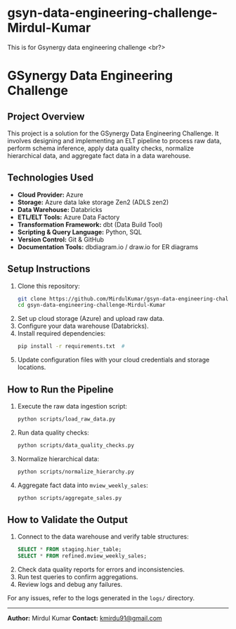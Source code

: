 # gsyn-data-engineering-challenge-Mirdul-Kumar
This is for Gsynergy data engineering challenge
<br?>
# GSynergy Data Engineering Challenge

## Project Overview
This project is a solution for the GSynergy Data Engineering Challenge. It involves designing and implementing an ELT pipeline to process raw data, perform schema inference, apply data quality checks, normalize hierarchical data, and aggregate fact data in a data warehouse.

## Technologies Used
- **Cloud Provider:** Azure 
- **Storage:** Azure data lake storage Zen2 (ADLS zen2)
- **Data Warehouse:** Databricks 
- **ETL/ELT Tools:** Azure Data Factory 
- **Transformation Framework:** dbt (Data Build Tool)
- **Scripting & Query Language:** Python, SQL
- **Version Control:** Git & GitHub
- **Documentation Tools:** dbdiagram.io / draw.io for ER diagrams

## Setup Instructions
1. Clone this repository:
   ```sh
   git clone https://github.com/MirdulKumar/gsyn-data-engineering-challenge-Mirdul-Kumar.git
   cd gsyn-data-engineering-challenge-Mirdul-Kumar
   ```
2. Set up cloud storage (Azure) and upload raw data.
3. Configure your data warehouse (Databricks).
4. Install required dependencies:
   ```sh
   pip install -r requirements.txt  # 
   ```
5. Update configuration files with your cloud credentials and storage locations.

## How to Run the Pipeline
1. Execute the raw data ingestion script:
   ```sh
   python scripts/load_raw_data.py
   ```
2. Run data quality checks:
   ```sh
   python scripts/data_quality_checks.py
   ```
3. Normalize hierarchical data:
   ```sh
   python scripts/normalize_hierarchy.py
   ```
4. Aggregate fact data into `mview_weekly_sales`:
   ```sh
   python scripts/aggregate_sales.py
   ```

## How to Validate the Output
1. Connect to the data warehouse and verify table structures:
   ```sql
   SELECT * FROM staging.hier_table;
   SELECT * FROM refined.mview_weekly_sales;
   ```
2. Check data quality reports for errors and inconsistencies.
3. Run test queries to confirm aggregations.
4. Review logs and debug any failures.

For any issues, refer to the logs generated in the `logs/` directory.

---

**Author:** Mirdul Kumar
**Contact:** kmirdu91@gmail.com
